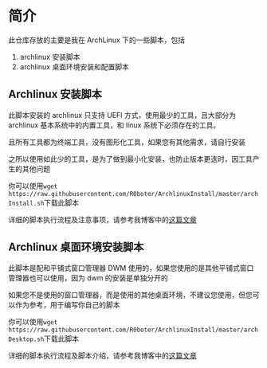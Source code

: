 # 简介

此仓库存放的主要是我在 ArchLinux 下的一些脚本，包括

1. archlinux 安装脚本
2. archlinux 桌面环境安装和配置脚本

## Archlinux 安装脚本

此脚本安装的 archlinux 只支持 UEFI 方式，使用最少的工具，且大部分为 archlinux 基本系统中的内置工具，和 linux 系统下必须存在的工具。

且所有工具都为终端工具，没有图形化工具，如果您有其他需求，请自行安装

之所以使用如此少的工具，是为了做到最小化安装，也防止版本更迭时，因工具产生的其他问题

你可以使用`wget https://raw.githubusercontent.com/R0boter/ArchlinuxInstall/master/archInstall.sh`下载此脚本

详细的脚本执行流程及注意事项，请参考我博客中的[这篇文章](https://roboter.ga/Archlinux-安装脚本)

## Archlinux 桌面环境安装脚本

此脚本是配和平铺式窗口管理器 DWM 使用的，如果您使用的是其他平铺式窗口管理器也可以使用，因为 dwm 的安装是单独分开的

如果您不是使用的窗口管理器，而是使用的其他桌面环境，不建议您使用，但您可以作为参考，用于编写你自己的脚本

你可以使用`wget https://raw.githubusercontent.com/R0boter/ArchlinuxInstall/master/archDesktop.sh`下载此脚本

详细的脚本执行流程及脚本介绍，请参考我博客中的[这篇文章](https://roboter.ga/Archlinux-桌面环境安装脚本)
